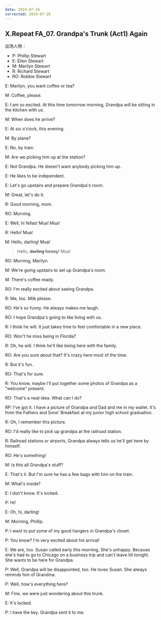 ```yaml
---
date: 2019-07-26
corrected: 2019-07-26
---
```


## X.Repeat FA_07. Grandpa's Trunk (Act1) Again

出场人物：

- P: Phillip Stewart
- E: Ellen Stewart
- M: Marilyn Stewart
- R: Richard Stewart
- RO: Robbie Stewart

E: Marilyn, you want coffee or tea?

M: Coffee, please.

E: I am so excited. At this time tomorrow morning, Grandpa will be sitting in the kitchen with us.

M: When does he arrive?

E: At six o'clock, this evening.

M: By plane?

E: No, by train.

M: Are we picking him up at the station?

E: Not Grandpa. He doesn't want anybody picking him up.

E: He likes to be independent.

E: Let's go upstairs and prepare Grandpa's room.

M: Great, let's do it.

R: Good morning, mom.

RO: Morning.

E: Well, hi fellas! Mua! Mua!

R: Hello! Mua!

M: Hello, darling! Mua!

> Hello, **~~darling~~ honey**! Mua!

RO: Morning, Marilyn.

M: We're going upstairs to set up Grandpa's room.

M: There's coffee ready.

RO: I'm really excited about seeing Grandpa.

R: Me, too. Milk please.

RO: He's so funny. He always makes me laugh.

RO: I hope Grandpa's going to like living with us.

R: I think he will. It just takes time to feel comfortable in a new place.

RO: Won't he miss being in Florida?

R: Oh, he will. I think he'll like being here with the family.

RO: Are you sure about that? It's crazy here most of the time.

R: But it's fun.

RO: That's for sure.

R: You know, maybe I'll put together some photos of Grandpa as a "welcome" present.

RO: That's a neat idea. What can I do?

RP: I've got it. I have a picture of Grandpa and Dad and me in my wallet. It's from the Fathers and Sons' Breakfast at my junior high school graduation.

R: Oh, I remember this picture.

RO: I'd really like to pick up grandpa at the railroad station.

R: Railroad stations or airports, Grandpa always tells us he'll get here by himself.

RO: He's something!

M: Is this all Grandpa's stuff?

E: That's it. But I'm sure he has a few bags with him on the train.

M: What's inside?

E: I don't know. It's locked.

P: Hi!

E: Oh, hi, darling!

M: Morning, Phillip.

P: I want to put some of my good hangers in Grandpa's closet.

P: You know? I'm very excited about his arrival!

E: We are, too. Susan called early this morning. She's unhappy. Because she's had to go to Chicago on a business trip and can't leave till tonight. She wants to be here for Grandpa.

P: Well, Grandpa will be disappointed, too. He loves Susan. She always reminds him of Grandma.

P: Well, how's everything here?

M: Fine, we were just wondering about this trunk.

E: It's locked.

P: I have the key. Grandpa sent it to me.
